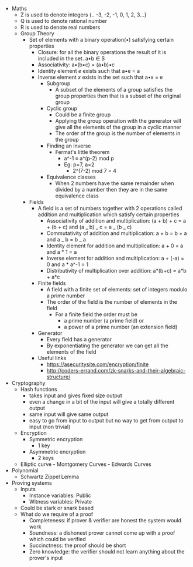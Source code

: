 - Maths
  - Z is used to denote integers {.. -3, -2, -1, 0, 1, 2, 3...}
  - Q is used to denote rational number
  - R is used to denote real numbers
  - Group Theory
    - Set of elements with a binary operation(•) satisfying certain properties
      - Closure: for all the binary operations the result of it is included in the set. a•b ∈ S
      - Associativity: a•(b•c) = (a•b)•c
      - Identity element _e_ exists such that a•e = a
      - Inverse element _x_ exists in the set such that a•x = e
        - Subgroup
          - A subset of the elements of a group satisfies the group properties then that is a subset of the original group
        - Cyclic group
          - Could be a finite group
          - Applying the group operation with the generator will give all the elements of the group in a cyclic manner
          - The order of the group is the number of elements in the group
        - Finding an inverse
          - Fermat's little theorem
            - a^-1 ≡ a^(p-2) mod p
            - Eg: p=7, a=2
              - 2^(7-2) mod 7 = 4
        - Equivalence classes
          - When 2 numbers have the same remainder when divided by a number then they are in the same equivalence class
    - Fields
      - A field is a set of numbers together with 2 operations called addition and multiplication which satisfy certain properties
        - Associativity of addition and multiplication: (a + b) + c = a + (b + c) and (a _ b) _ c = a _ (b _ c)
        - Commutativity of addition and multiplication: a + b = b + a and a _ b = b _ a
        - Identity element for addition and multiplication: a + 0 = a and a \* 1 = a
        - Inverse element for addition and multiplication: a + (-a) = 0 and a \* a^-1 = 1
        - Distributivity of multiplication over addition: a*(b+c) = a*b + a\*c
      - Finite fields
        - A field with a finite set of elements: set of integers modulo a prime number
        - The order of the field is the number of elements in the field
          - For a finite field the order must be
            - a prime number (a prime field) or
            - a power of a prime number (an extension field)
      - Generator
        - Every field has a generator
        - By exponentiating the generator we can get all the elements of the field
      - Useful links
        - https://asecuritysite.com/encryption/finite
        - http://coders-errand.com/zk-snarks-and-their-algebraic-structure/
- Cryptography
  - Hash functions
    - takes input and gives fixed size output
    - even a change in a bit of the input will give a totally different output
    - same input will give same output
    - easy to go from input to output but no way to get from output to input (non trivial)
  - Encryption
    - Symmetric encryption
      - 1 key
    - Asymmetric encryption
      - 2 keys
  - Elliptic curve - Montgomery Curves - Edwards Curves
- Polynomial
  - Schwartz Zippel Lemma
- Proving systems
    - Inputs
        - Instance variables: Public
        - Witness variables: Private
  - Could be stark or snark based
  - What do we require of a proof
    - Completeness: if prover & verifier are honest the system would work
    - Soundness: a dishonest prover cannot come up with a proof which could be verified
    - Succinctness: the proof should be short
    - Zero knowledge: the verifier should not learn anything about the prover's input